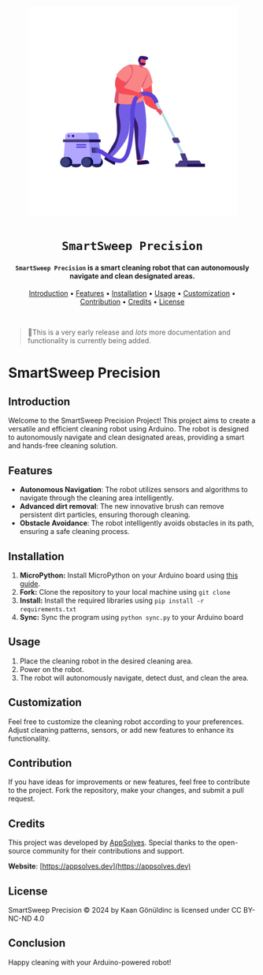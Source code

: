 <div align="center">

<img src="./assets/readme-anim.gif" alt="readmeanim" width="425" height="425"/>

# `SmartSweep Precision`

<h4><code>SmartSweep Precision</code> is a smart cleaning robot that can autonomously navigate and clean designated areas.</h4>

[Introduction](#introduction) • [Features](#features) • [Installation](#installation) • [Usage](#usage) • [Customization](#customization) • [Contribution](#contribution) • [Credits](#credits) • [License](#license)

</div>

<br />

> 👋This is a very early release and _lots_ more documentation and functionality is currently being added.

# SmartSweep Precision

## Introduction
Welcome to the SmartSweep Precision Project! This project aims to create a versatile and efficient cleaning robot using Arduino. The robot is designed to autonomously navigate and clean designated areas, providing a smart and hands-free cleaning solution.

## Features
- **Autonomous Navigation**: The robot utilizes sensors and algorithms to navigate through the cleaning area intelligently.
- **Advanced dirt removal**: The new innovative brush can remove persistent dirt particles, ensuring thorough cleaning.
- **Obstacle Avoidance**: The robot intelligently avoids obstacles in its path, ensuring a safe cleaning process.

## Installation
1. **MicroPython:** Install MicroPython on your Arduino board using [this guide](https://docs.arduino.cc/tutorials/giga-r1-wifi/giga-micropython).
2. **Fork:** Clone the repository to your local machine using `git clone`
3. **Install:** Install the required libraries using `pip install -r requirements.txt`
4. **Sync:** Sync the program using `python sync.py` to your Arduino board

## Usage
1. Place the cleaning robot in the desired cleaning area.
2. Power on the robot.
3. The robot will autonomously navigate, detect dust, and clean the area.

## Customization
Feel free to customize the cleaning robot according to your preferences. Adjust cleaning patterns, sensors, or add new features to enhance its functionality.

## Contribution
If you have ideas for improvements or new features, feel free to contribute to the project. Fork the repository, make your changes, and submit a pull request.

## Credits
This project was developed by [AppSolves](https://github.com/AppSolves). Special thanks to the open-source community for their contributions and support.

**Website**: [https://appsolves.dev](https://appsolves.dev)

## License
SmartSweep Precision © 2024 by Kaan Gönüldinc is licensed under CC BY-NC-ND 4.0 

## Conclusion

Happy cleaning with your Arduino-powered robot!